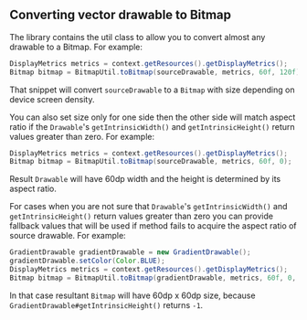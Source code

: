 ## Converting vector drawable to Bitmap
The library contains the util class to allow you to convert almost any drawable to a Bitmap. For example:
```java
DisplayMetrics metrics = context.getResources().getDisplayMetrics();
Bitmap bitmap = BitmapUtil.toBitmap(sourceDrawable, metrics, 60f, 120f);
```
That snippet will convert `sourceDrawable` to a `Bitmap` with size depending on device screen density.

You can also set size only for one side then the other side will match aspect ratio if the `Drawable`'s `getIntrinsicWidth()` and `getIntrinsicHeight()` return values greater than zero. For example:
```java
DisplayMetrics metrics = context.getResources().getDisplayMetrics();
Bitmap bitmap = BitmapUtil.toBitmap(sourceDrawable, metrics, 60f, 0);
```
Result `Drawable` will have 60dp width and the height is determined by its aspect ratio.

For cases when you are not sure that `Drawable`'s `getIntrinsicWidth()` and `getIntrinsicHeight()` return values greater than zero you can provide fallback values that will be used if method fails to acquire
the aspect ratio of source drawable. For example:
```java
GradientDrawable gradientDrawable = new GradientDrawable();
gradientDrawable.setColor(Color.BLUE);
DisplayMetrics metrics = context.getResources().getDisplayMetrics();
Bitmap bitmap = BitmapUtil.toBitmap(gradientDrawable, metrics, 60f, 0, 60f, 60f);
```

In that case resultant `Bitmap` will have 60dp x 60dp size, because `GradientDrawable#getIntrinsicHeight()` returns `-1`.
